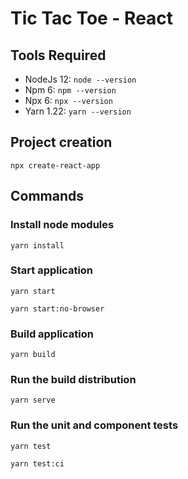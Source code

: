 # Tic Tac Toe - React

## Tools Required
* NodeJs 12: `node --version`
* Npm 6: `npm --version`
* Npx 6: `npx --version`
* Yarn 1.22: `yarn --version`

## Project creation

    npx create-react-app

## Commands

### Install node modules

    yarn install

### Start application

    yarn start

    yarn start:no-browser

### Build application

    yarn build

### Run the build distribution

    yarn serve

### Run the unit and component tests

    yarn test

    yarn test:ci
